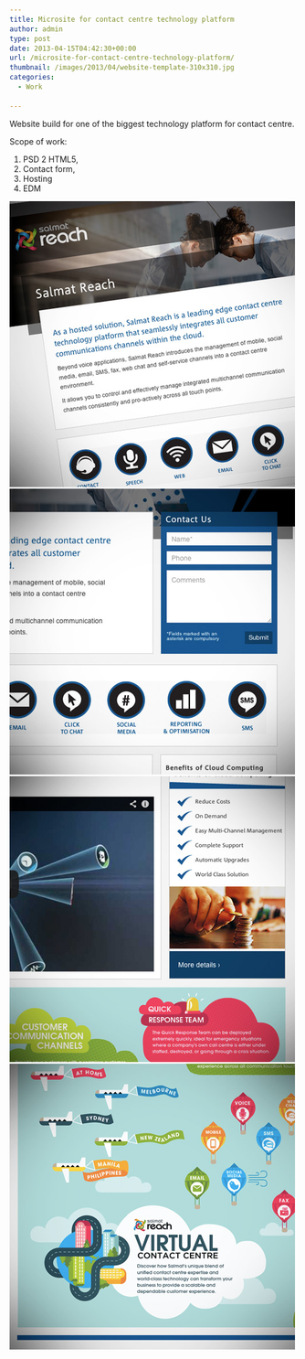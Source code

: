 ```yaml
---
title: Microsite for contact centre technology platform
author: admin
type: post
date: 2013-04-15T04:42:30+00:00
url: /microsite-for-contact-centre-technology-platform/
thumbnail: /images/2013/04/website-template-310x310.jpg
categories:
  - Work

---
```

Website build for one of the biggest technology platform for contact centre.

<!--more-->

Scope of work:

  1. PSD 2 HTML5,
  2. Contact form,
  3. Hosting
  4. EDM

![](/images/2013/04/website-template.jpg)
![](/images/2013/04/b1.jpg)
![](/images/2013/04/b2.jpg)
![](/images/2013/04/b3.jpg)
